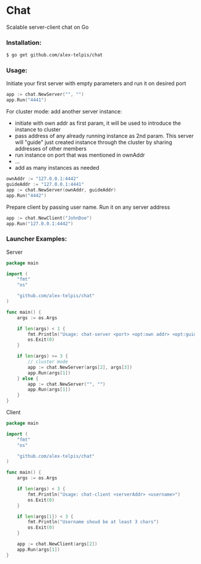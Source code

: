 # Chat
Scalable server-client chat on Go

### Installation:
```sh
$ go get github.com/alex-telpis/chat
```

### Usage:

Initiate your first server with empty parameters and run it on desired port
```go
app := chat.NewServer("", "")
app.Run("4441")
```

For cluster mode: add another server instance:
- initiate with own addr as first param, it will be used to introduce the instance to cluster
- pass address of any already running instance as 2nd param. This server will "guide" just created instance through the cluster by sharing addresses of other members
- run instance on port that was mentioned in ownAddr
- ...
- add as many instances as needed
```go
ownAddr := "127.0.0.1:4442"
guideAddr := "127.0.0.1:4441"
app := chat.NewServer(ownAddr, guideAddr)
app.Run("4442")
```

Prepare client by passing user name. Run it on any server address
```go
app := chat.NewClient("JohnDoe")
app.Run("127.0.0.1:4442")
```

### Launcher Examples:
Server
```go
package main

import (
	"fmt"
	"os"

	"github.com/alex-telpis/chat"
)

func main() {
	args := os.Args

	if len(args) < 1 {
		fmt.Println("Usage: chat-server <port> <opt:own addr> <opt:guide addr>")
		os.Exit(0)
	}

	if len(args) >= 3 {
		// cluster mode
		app := chat.NewServer(args[2], args[3])
		app.Run(args[1])
	} else {
		app := chat.NewServer("", "")
		app.Run(args[1])
	}
}
```

Client
```go
package main

import (
	"fmt"
	"os"

	"github.com/alex-telpis/chat"
)

func main() {
	args := os.Args

	if len(args) < 3 {
		fmt.Println("Usage: chat-client <serverAddr> <username>")
		os.Exit(0)
	}

	if len(args[1]) < 3 {
		fmt.Println("Username shoud be at least 3 chars")
		os.Exit(0)
	}

	app := chat.NewClient(args[2])
	app.Run(args[1])
}

```
